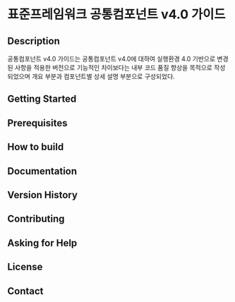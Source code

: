 # 표준프레임워크 공통컴포넌트 v4.0 가이드

## Description

공통컴포넌트 v4.0 가이드는 공통컴포넌트 v4.0에 대하여 실행환경 4.0 기반으로 변경된 사항을 적용한 버전으로 기능적인 차이보다는 내부 코드 품질 향상을 목적으로 작성되었으며 개요 부분과 컴포넌트별 상세 설명 부분으로 구성되었다.

## Getting Started

## Prerequisites

## How to build

## Documentation

## Version History

## Contributing

## Asking for Help

## License

## Contact
